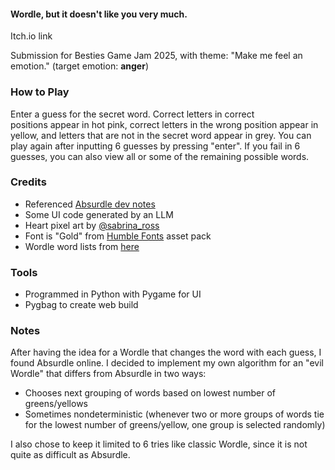 <h4 class="text-center">Wordle, but it doesn't like you very much.</h4>
<a src="https://fluffyponyy.itch.io/nordle"> Itch.io link </a>
<p class="text-center">Submission for Besties Game Jam 2025, with theme:&nbsp;"Make me feel an emotion." (target emotion: <strong>anger</strong>)</p>
<h3 class="text-center">How to Play</h3>
<p>Enter a guess for the secret word. Correct&nbsp;letters in correct positions&nbsp;appear in hot pink, correct letters in the wrong position appear in yellow, and letters that are not in the secret word appear in grey. You can play again after inputting 6 guesses by pressing "enter". If you fail in 6 guesses, you can also view all or some of the remaining possible words.</p>
<h3 class="text-center">Credits</h3>
<ul><li>Referenced&nbsp;<a target="_blank" href="https://qntm.org/absurdle">Absurdle dev notes</a></li><li>Some UI code generated by an LLM</li><li>Heart pixel art by <a href="https://sabrina-ross.itch.io/" target="_blank">@sabrina_ross</a></li><li>Font is "Gold" from <a href="https://somepx.itch.io/humble-fonts-gold" target="_blank">Humble Fonts</a> asset pack</li><li>Wordle word lists from <a href="https://gist.github.com/scholtes/94f3c0303ba6a7768b47583aff36654d#file-wordle-la-txt" target="_blank">here</a><a href="https://gist.github.com/scholtes/94f3c0303ba6a7768b47583aff36654d#file-wordle-la-txt" target="_blank"></a></li></ul>
<h3 class="text-center">Tools</h3>
<ul><li>Programmed in Python with Pygame for UI</li><li>Pygbag to create web build</li></ul>
<h3 class="text-center">Notes</h3>
<p>After having the idea for a Wordle that changes the word with each guess, I found Absurdle online. I decided to implement my own algorithm for an "evil Wordle" that differs from Absurdle in two ways:</p>
<ul><li>Chooses next grouping of words based on lowest number of greens/yellows</li><li>Sometimes nondeterministic (whenever two or more groups of words tie for&nbsp;the lowest number of greens/yellow, one group is selected randomly)</li></ul>
<p>I also chose to keep it limited to 6 tries like classic Wordle, since it is not quite as difficult as Absurdle.</p>
